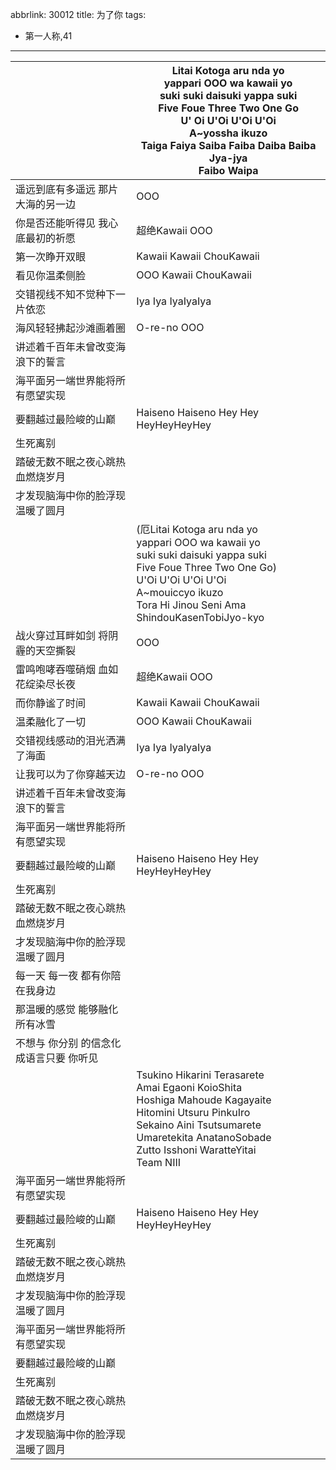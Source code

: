 abbrlink: 30012
title: 为了你
tags:
  - 第一人称,41
---
|      |Litai Kotoga aru nda yo<br>yappari OOO wa kawaii yo<br>suki suki daisuki yappa suki<br>Five Foue Three Two One Go<br>U' Oi U'Oi U'Oi U'Oi<br>A~yossha ikuzo<br>Taiga Faiya Saiba Faiba Daiba Baiba Jya-jya<br>Faibo Waipa|
|--|--|
|遥远到底有多遥远 那片大海的另一边|OOO|
|你是否还能听得见 我心底最初的祈愿|超绝Kawaii OOO|
|第一次睁开双眼|Kawaii Kawaii ChouKawaii |
|看见你温柔侧脸|OOO Kawaii ChouKawaii|
|交错视线不知不觉种下一片依恋|Iya Iya IyaIyaIya |
|海风轻轻拂起沙滩画着圈|O-re-no OOO|
|讲述着千百年未曾改变海浪下的誓言|      |
|海平面另一端世界能将所有愿望实现|      |
|要翻越过最险峻的山巅|Haiseno Haiseno Hey Hey HeyHeyHeyHey|
|生死离别|      |
|踏破无数不眠之夜心跳热血燃烧岁月|      |
|才发现脑海中你的脸浮现温暖了圆月|      |
|      |(厄Litai Kotoga aru nda yo<br>yappari OOO wa kawaii yo<br>suki suki daisuki yappa suki<br>Five Foue Three Two One Go)<br>U'Oi U'Oi U'Oi U'Oi<br>A~mouiccyo ikuzo<br>Tora Hi Jinou Seni Ama ShindouKasenTobiJyo-kyo|
|战火穿过耳畔如剑 将阴霾的天空撕裂|OOO|
|雷鸣咆哮吞噬硝烟 血如花绽染尽长夜|超绝Kawaii OOO|
|而你静谧了时间|Kawaii Kawaii ChouKawaii |
|温柔融化了一切|OOO Kawaii ChouKawaii|
|交错视线感动的泪光洒满了海面|Iya Iya IyaIyaIya |
|让我可以为了你穿越天边|O-re-no OOO|
|讲述着千百年未曾改变海浪下的誓言|      |
|海平面另一端世界能将所有愿望实现|      |
|要翻越过最险峻的山巅|Haiseno Haiseno Hey Hey HeyHeyHeyHey|
|生死离别|      |
|踏破无数不眠之夜心跳热血燃烧岁月|      |
|才发现脑海中你的脸浮现温暖了圆月|      |
|每一天 每一夜 都有你陪在我身边|      |
|那温暖的感觉 能够融化所有冰雪|      |
|不想与 你分别 的信念化成语言只要 你听见|      |
|      |Tsukino Hikarini Terasarete<br>Amai Egaoni KoioShita<br>Hoshiga Mahoude Kagayaite<br>Hitomini Utsuru PinkuIro<br>Sekaino Aini Tsutsumarete<br>Umaretekita AnatanoSobade<br>Zutto Isshoni WaratteYitai<br>Team NIII|
|海平面另一端世界能将所有愿望实现|      |
|要翻越过最险峻的山巅|Haiseno Haiseno Hey Hey HeyHeyHeyHey|
|生死离别|      |
|踏破无数不眠之夜心跳热血燃烧岁月|      |
|才发现脑海中你的脸浮现温暖了圆月|      |
|海平面另一端世界能将所有愿望实现|      |
|要翻越过最险峻的山巅|      |
|生死离别|      |
|踏破无数不眠之夜心跳热血燃烧岁月|      |
|才发现脑海中你的脸浮现温暖了圆月|      |
